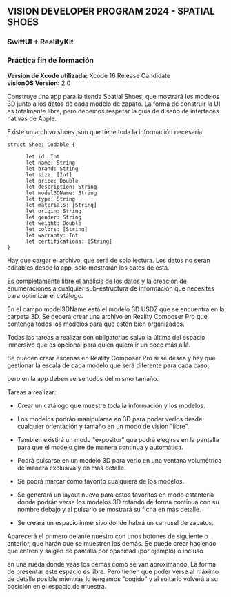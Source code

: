 ## VISION DEVELOPER PROGRAM 2024 - SPATIAL SHOES
### SwiftUI + RealityKit
### Práctica fin de formación

**Version de Xcode utilizada:** Xcode 16 Release Candidate  
**visionOS Version:** 2.0

Construye una app para la tienda Spatial Shoes, que mostrará los modelos 3D junto a los datos de cada modelo de zapato. La forma de construir la UI es totalmente libre, pero debemos respetar la guía de diseño de interfaces nativas de Apple.

Existe un archivo shoes.json que tiene toda la información necesaria.
```
struct Shoe: Codable {

      let id: Int
      let name: String
      let brand: String
      let size: [Int]
      let price: Double
      let description: String
      let model3DName: String
      let type: String
      let materials: [String]
      let origin: String
      let gender: String
      let weight: Double
      let colors: [String]
      let warranty: Int
      let certifications: [String]
}
```
Hay que cargar el archivo, que será de solo lectura. Los datos no serán editables desde la app, solo mostrarán los datos de esta.

Es completamente libre el análisis de los datos y la creación de enumeraciones a cualquier sub-estructura de información que necesites para optimizar el catálogo.

En el campo model3DName está el modelo 3D USDZ que se encuentra en la carpeta 3D. Se deberá crear una archivo en Reality Composer Pro que contenga todos los modelos para que estén bien organizados.

Todas las tareas a realizar son obligatorias salvo la última del espacio inmersivo que es opcional para quien quiera ir un poco más allá.

Se pueden crear escenas en Reality Composer Pro si se desea y hay que gestionar la escala de cada modelo que será diferente para cada caso,

pero en la app deben verse todos del mismo tamaño.

Tareas a realizar:

- Crear un catálogo que muestre toda la información y los modelos.

- Los modelos podrán manipularse en 3D para poder verlos desde cualquier orientación y tamaño en un modo de visión "libre".

- También existirá un modo "expositor" que podrá elegirse en la pantalla para que el modelo gire de manera continua y automática.

- Podrá pulsarse en un modelo 3D para verlo en una ventana volumétrica de manera exclusiva y en más detalle.

- Se podrá marcar como favorito cualquiera de los modelos.

- Se generará un layout nuevo para estos favoritos en modo estantería donde podrán verse los modelos 3D rotando de forma continua con su nombre debajo y al pulsarlo se mostrará su ficha en más detalle.

- Se creará un espacio inmersivo donde habrá un carrusel de zapatos.

Aparecerá el primero delante nuestro con unos botones de siguiente o anterior, que harán que se muestren los demás. Se puede crear haciendo que entren y salgan de pantalla por opacidad (por ejemplo) o incluso

en una rueda donde veas los demás como se van aproximando. La forma de presentar este espacio es libre. Pero tienen que poder verse al máximo de detalle posible mientras lo tengamos "cogido" y al soltarlo volverá a su posición en el espacio de muestra.
